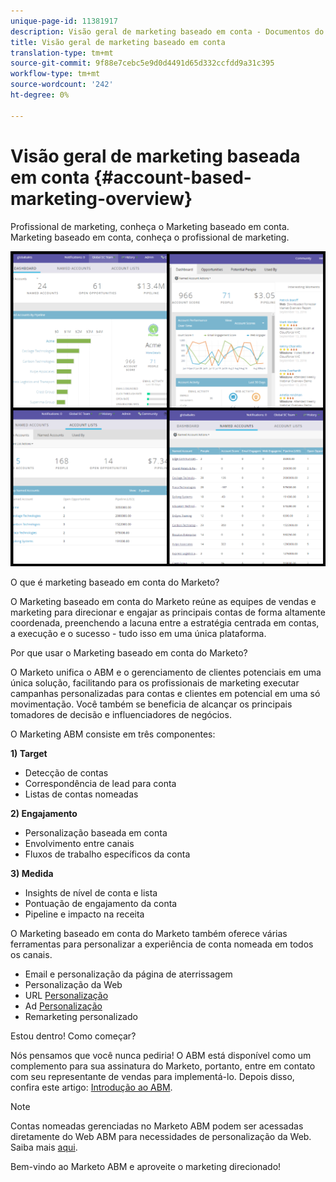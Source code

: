 ```yaml
---
unique-page-id: 11381917
description: Visão geral de marketing baseado em conta - Documentos do Marketo - Documentação do produto
title: Visão geral de marketing baseado em conta
translation-type: tm+mt
source-git-commit: 9f88e7cebc5e9d0d4491d65d332ccfdd9a31c395
workflow-type: tm+mt
source-wordcount: '242'
ht-degree: 0%

---
```



# Visão geral de marketing baseada em conta {#account-based-marketing-overview}

Profissional de marketing, conheça o Marketing baseado em conta. Marketing baseado em conta, conheça o profissional de marketing.

![](assets/photo-collage.png)

O que é marketing baseado em conta do Marketo?

O Marketing baseado em conta do Marketo reúne as equipes de vendas e marketing para direcionar e engajar as principais contas de forma altamente coordenada, preenchendo a lacuna entre a estratégia centrada em contas, a execução e o sucesso - tudo isso em uma única plataforma.

Por que usar o Marketing baseado em conta do Marketo?

O Marketo unifica o ABM e o gerenciamento de clientes potenciais em uma única solução, facilitando para os profissionais de marketing executar campanhas personalizadas para contas e clientes em potencial em uma só movimentação. Você também se beneficia de alcançar os principais tomadores de decisão e influenciadores de negócios.

O Marketing ABM consiste em três componentes:

**1) Target**

* Detecção de contas
* Correspondência de lead para conta
* Listas de contas nomeadas

**2) Engajamento**

* Personalização baseada em conta
* Envolvimento entre canais
* Fluxos de trabalho específicos da conta

**3) Medida**

* Insights de nível de conta e lista
* Pontuação de engajamento da conta
* Pipeline e impacto na receita

O Marketing baseado em conta do Marketo também oferece várias ferramentas para personalizar a experiência de conta nomeada em todos os canais.

* Email e personalização da página de aterrissagem
* Personalização da Web
* URL [Personalização](/help/marketo/product-docs/demand-generation/landing-pages/personalizing-landing-pages/enable-personalized-urls-for-your-account.md)
* Ad [Personalização](/help/marketo/product-docs/demand-generation/facebook/create-a-custom-audience-in-facebook.md)
* [](/help/marketo/product-docs/web-personalization/website-retargeting/retargeting-with-web-personalization-data.md) Remarketing personalizado

Estou dentro! Como começar?

Nós pensamos que você nunca pediria! O ABM está disponível como um complemento para sua assinatura do Marketo, portanto, entre em contato com seu representante de vendas para implementá-lo. Depois disso, confira este artigo: [Introdução ao ABM](/help/marketo/product-docs/target-account-management/setup-tam/getting-started-with-abm.md).

>[!NOTE]
>
>Contas nomeadas gerenciadas no Marketo ABM podem ser acessadas diretamente do Web ABM para necessidades de personalização da Web. Saiba mais [aqui](/help/marketo/product-docs/web-personalization/account-based-web-marketing/account-based-web-marketing-with-abm.md).

Bem-vindo ao Marketo ABM e aproveite o marketing direcionado!
